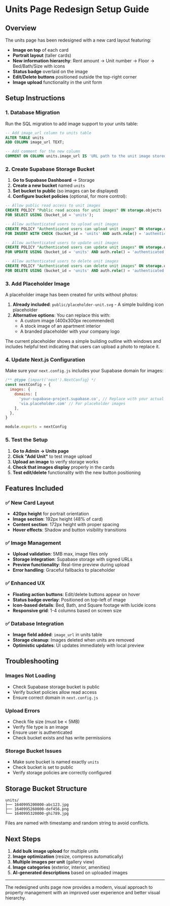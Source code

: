 # Units Page Redesign Setup Guide

## Overview
The units page has been redesigned with a new card layout featuring:
- **Image on top** of each card
- **Portrait layout** (taller cards)
- **New information hierarchy**: Rent amount → Unit number → Floor → Bed/Bath/Size with icons
- **Status badge** overlaid on the image
- **Edit/Delete buttons** positioned outside the top-right corner
- **Image upload** functionality in the unit form

## Setup Instructions

### 1. Database Migration
Run the SQL migration to add image support to your units table:

```sql
-- Add image_url column to units table
ALTER TABLE units 
ADD COLUMN image_url TEXT;

-- Add comment for the new column
COMMENT ON COLUMN units.image_url IS 'URL path to the unit image stored in Supabase Storage';
```

### 2. Create Supabase Storage Bucket

1. **Go to Supabase Dashboard** → Storage
2. **Create a new bucket** named `units`
3. **Set bucket to public** (so images can be displayed)
4. **Configure bucket policies** (optional, for more control):

```sql
-- Allow public read access to unit images
CREATE POLICY "Public read access for unit images" ON storage.objects
FOR SELECT USING (bucket_id = 'units');

-- Allow authenticated users to upload unit images
CREATE POLICY "Authenticated users can upload unit images" ON storage.objects
FOR INSERT WITH CHECK (bucket_id = 'units' AND auth.role() = 'authenticated');

-- Allow authenticated users to update unit images
CREATE POLICY "Authenticated users can update unit images" ON storage.objects
FOR UPDATE USING (bucket_id = 'units' AND auth.role() = 'authenticated');

-- Allow authenticated users to delete unit images
CREATE POLICY "Authenticated users can delete unit images" ON storage.objects
FOR DELETE USING (bucket_id = 'units' AND auth.role() = 'authenticated');
```

### 3. Add Placeholder Image

A placeholder image has been created for units without photos:

1. **Already included**: `public/placeholder-unit.svg` - A simple building icon placeholder
2. **Alternative options**: You can replace this with:
   - A custom image (400x300px recommended)
   - A stock image of an apartment interior
   - A branded placeholder with your company logo

The current placeholder shows a simple building outline with windows and includes helpful text indicating that users can upload a photo to replace it.

### 4. Update Next.js Configuration

Make sure your `next.config.js` includes your Supabase domain for images:

```javascript
/** @type {import('next').NextConfig} */
const nextConfig = {
  images: {
    domains: [
      'your-supabase-project.supabase.co', // Replace with your actual domain
      'via.placeholder.com' // For placeholder images
    ],
  },
}

module.exports = nextConfig
```

### 5. Test the Setup

1. **Go to Admin → Units page**
2. **Click "Add Unit"** to test image upload
3. **Upload an image** to verify storage works
4. **Check that images display** properly in the cards
5. **Test edit/delete** functionality with the new button positioning

## Features Included

### ✅ New Card Layout
- **420px height** for portrait orientation
- **Image section**: 192px height (48% of card)
- **Content section**: 172px height with proper spacing
- **Hover effects**: Shadow and button visibility transitions

### ✅ Image Management
- **Upload validation**: 5MB max, image files only
- **Storage integration**: Supabase storage with signed URLs
- **Preview functionality**: Real-time preview during upload
- **Error handling**: Graceful fallbacks to placeholder

### ✅ Enhanced UX
- **Floating action buttons**: Edit/delete buttons appear on hover
- **Status badge overlay**: Positioned on top-left of image
- **Icon-based details**: Bed, Bath, and Square footage with lucide icons
- **Responsive grid**: 1-4 columns based on screen size

### ✅ Database Integration
- **Image field added**: `image_url` in units table
- **Storage cleanup**: Images deleted when units are removed
- **Optimistic updates**: UI updates immediately with local preview

## Troubleshooting

### Images Not Loading
- Check Supabase storage bucket is public
- Verify bucket policies allow read access
- Ensure correct domain in `next.config.js`

### Upload Errors
- Check file size (must be < 5MB)
- Verify file type is an image
- Ensure user is authenticated
- Check bucket exists and has write permissions

### Storage Bucket Issues
- Make sure bucket is named exactly `units`
- Check bucket is set to public
- Verify storage policies are correctly configured

## Storage Bucket Structure
```
units/
├── 1640995200000-abc123.jpg
├── 1640995260000-def456.png
└── 1640995320000-ghi789.jpg
```

Files are named with timestamp and random string to avoid conflicts.

## Next Steps

1. **Add bulk image upload** for multiple units
2. **Image optimization** (resize, compress automatically)
3. **Multiple images per unit** (gallery view)
4. **Image categories** (exterior, interior, amenities)
5. **AI-generated descriptions** based on uploaded images

---

The redesigned units page now provides a modern, visual approach to property management with an improved user experience and better visual hierarchy. 